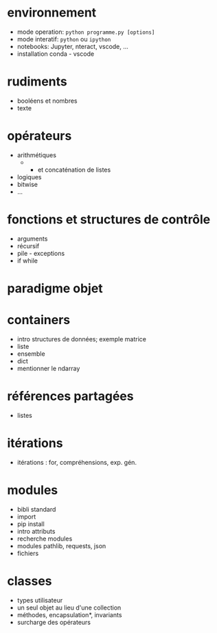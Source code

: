 # environnement

* mode operation: `python programme.py [options]`
* mode interatif: `python`  ou `ipython`
* notebooks: Jupyter, nteract, vscode, ...
* installation conda - vscode

# rudiments

* booléens et nombres
* texte

# opérateurs

* arithmétiques
  *  + et concaténation de listes
* logiques
* bitwise
* ...

# fonctions et structures de contrôle

* arguments
* récursif
* pile - exceptions
* if while

# paradigme objet

# containers

* intro structures de données; exemple matrice
* liste
* ensemble
* dict
* mentionner le ndarray

# références partagées

* listes

# itérations

* itérations : for, compréhensions, exp. gén.

#####
#####
#####

# modules

* bibli standard
* import 
* pip install  
* intro attributs
* recherche modules 
* modules pathlib, requests, json
* fichiers

# classes

* types utilisateur
* un seul objet au lieu d'une collection
* méthodes, encapsulation*, invariants
* surcharge des opérateurs

